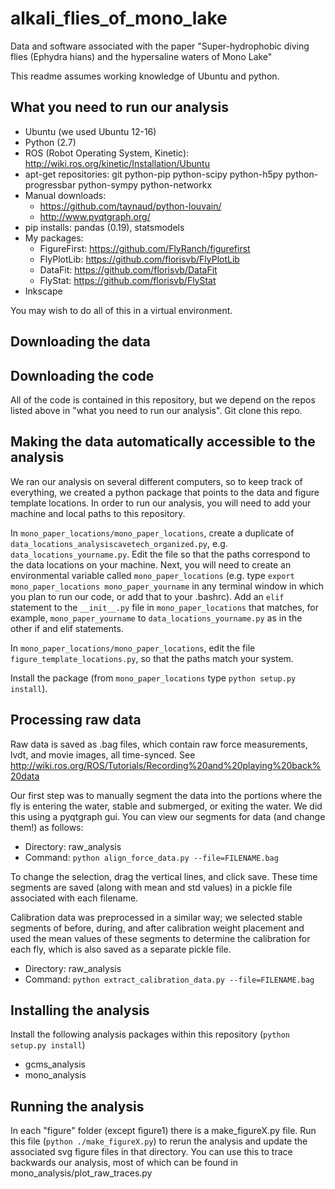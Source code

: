 # alkali_flies_of_mono_lake
Data and software associated with the paper "Super-hydrophobic diving flies (Ephydra hians) and the hypersaline waters of Mono Lake"

This readme assumes working knowledge of Ubuntu and python.

## What you need to run our analysis
* Ubuntu (we used Ubuntu 12-16)
* Python (2.7)
* ROS (Robot Operating System, Kinetic): http://wiki.ros.org/kinetic/Installation/Ubuntu
* apt-get repositories: git python-pip python-scipy python-h5py python-progressbar python-sympy python-networkx
* Manual downloads: 
  * https://github.com/taynaud/python-louvain/
  * http://www.pyqtgraph.org/
* pip installs: pandas (0.19), statsmodels
* My packages:
  * FigureFirst: https://github.com/FlyRanch/figurefirst
  * FlyPlotLib: https://github.com/florisvb/FlyPlotLib
  * DataFit: https://github.com/florisvb/DataFit
  * FlyStat: https://github.com/florisvb/FlyStat
* Inkscape

You may wish to do all of this in a virtual environment.

## Downloading the data

## Downloading the code
All of the code is contained in this repository, but we depend on the repos listed above in "what you need to run our analysis". Git clone this repo. 

## Making the data automatically accessible to the analysis
We ran our analysis on several different computers, so to keep track of everything, we created a python package that points to the data and figure template locations. In order to run our analysis, you will need to add your machine and local paths to this repository. 

In `mono_paper_locations/mono_paper_locations`, create a duplicate of `data_locations_analysiscavetech_organized.py`, e.g. `data_locations_yourname.py`. Edit the file so that the paths correspond to the data locations on your machine. Next, you will need to create an environmental variable called `mono_paper_locations` (e.g. type `export mono_paper_locations mono_paper_yourname` in any terminal window in which you plan to run our code, or add that to your .bashrc). Add an `elif` statement to the `__init__.py` file in `mono_paper_locations` that matches, for example, `mono_paper_yourname` to  `data_locations_yourname.py` as in the other if and elif statements.

In `mono_paper_locations/mono_paper_locations`, edit the file `figure_template_locations.py`, so that the paths match your system.

Install the package (from `mono_paper_locations` type `python setup.py install`). 

## Processing raw data
Raw data is saved as .bag files, which contain raw force measurements, lvdt, and movie images, all time-synced. See http://wiki.ros.org/ROS/Tutorials/Recording%20and%20playing%20back%20data

Our first step was to manually segment the data into the portions where the fly is entering the water, stable and submerged, or exiting the water. We did this using a pyqtgraph gui. You can view our segments for data (and change them!) as follows:

* Directory: raw_analysis
* Command: `python align_force_data.py --file=FILENAME.bag`

To change the selection, drag the vertical lines, and click save. These time segments are saved (along with mean and std values) in a pickle file associated with each filename.

Calibration data was preprocessed in a similar way; we selected stable segments of before, during, and after calibration weight placement and used the mean values of these segments to determine the calibration for each fly, which is also saved as a separate pickle file. 

* Directory: raw_analysis
* Command: `python extract_calibration_data.py --file=FILENAME.bag`

## Installing the analysis

Install the following analysis packages within this repository (`python setup.py install`)
* gcms_analysis
* mono_analysis

## Running the analysis

In each "figure" folder (except figure1) there is a make_figureX.py file. Run this file (`python ./make_figureX.py`) to rerun the analysis and update the associated svg figure files in that directory. You can use this to trace backwards our analysis, most of which can be found in mono_analysis/plot_raw_traces.py
